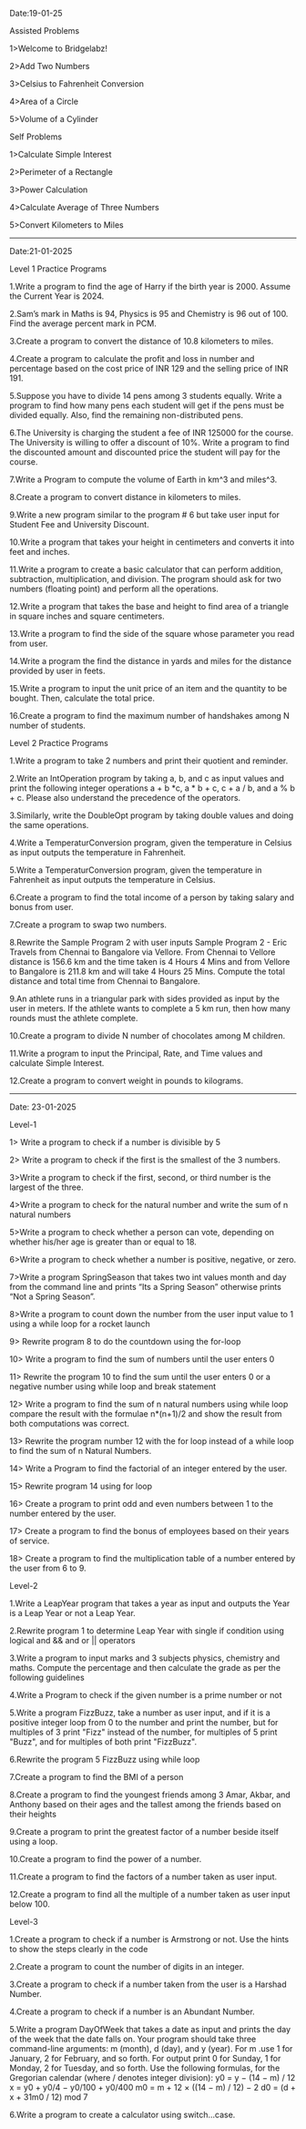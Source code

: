 Date:19-01-25

Assisted Problems

1>Welcome to Bridgelabz!

2>Add Two Numbers

3>Celsius to Fahrenheit Conversion

4>Area of a Circle

5>Volume of a Cylinder

Self Problems

1>Calculate Simple Interest

2>Perimeter of a Rectangle

3>Power Calculation

4>Calculate Average of Three Numbers

5>Convert Kilometers to Miles

--------------------------------------------------------------------------------------------------------------------------------------------------------------------------------------------------------------

Date:21-01-2025

Level 1 Practice Programs

1.Write a program to find the age of Harry if the birth year is 2000. Assume the Current Year is 2024.

2.Sam’s mark in Maths is 94, Physics is 95 and Chemistry is 96 out of 100. Find the average percent mark in PCM.

3.Create a program to convert the distance of 10.8 kilometers to miles.

4.Create a program to calculate the profit and loss in number and percentage based on the cost price of INR 129 and the selling price of INR 191.

5.Suppose you have to divide 14 pens among 3 students equally. Write a program to find how many pens each student will get if the pens must be divided equally. Also, find the remaining non-distributed pens.

6.The University is charging the student a fee of INR 125000 for the course. The University is willing to offer a discount of 10%. Write a program to find the discounted amount and discounted price the student will pay for the course.

7.Write a Program to compute the volume of Earth in km^3 and miles^3.

8.Create a program to convert distance in kilometers to miles.

9.Write a new program similar to the program # 6 but take user input for Student Fee and University Discount.

10.Write a program that takes your height in centimeters and converts it into feet and inches.

11.Write a program to create a basic calculator that can perform addition, subtraction, multiplication, and division. The program should ask for two numbers (floating point) and perform all the operations.

12.Write a program that takes the base and height to find area of a triangle in square inches and square centimeters.

13.Write a program to find the side of the square whose parameter you read from user.

14.Write a program the find the distance in yards and miles for the distance provided by user in feets.

15.Write a program to input the unit price of an item and the quantity to be bought. Then, calculate the total price.

16.Create a program to find the maximum number of handshakes among N number of students.


Level 2 Practice Programs

1.Write a program to take 2 numbers and print their quotient and reminder.

2.Write an IntOperation program by taking a, b, and c as input values and print the following integer operations a + b *c, a * b + c, c + a / b, and a % b + c. Please also understand the precedence of the operators.

3.Similarly, write the DoubleOpt program by taking double values and doing the same operations.

4.Write a TemperaturConversion program, given the temperature in Celsius as input outputs the temperature in Fahrenheit.

5.Write a TemperaturConversion program, given the temperature in Fahrenheit as input outputs the temperature in Celsius.

6.Create a program to find the total income of a person by taking salary and bonus from user.

7.Create a program to swap two numbers.

8.Rewrite the Sample Program 2 with user inputs Sample Program 2 - Eric Travels from Chennai to Bangalore via Vellore. From Chennai to Vellore distance is 156.6 km and the time taken is 4 Hours 4 Mins and from Vellore to Bangalore is 211.8 km and will take 4 Hours 25 Mins. Compute the total distance and total time from Chennai to Bangalore.

9.An athlete runs in a triangular park with sides provided as input by the user in meters. If the athlete wants to complete a 5 km run, then how many rounds must the athlete complete.

10.Create a program to divide N number of chocolates among M children.

11.Write a program to input the Principal, Rate, and Time values and calculate Simple Interest.

12.Create a program to convert weight in pounds to kilograms.

--------------------------------------------------------------------------------------------------------------------------------------------------------------------------------------------------------------
Date: 23-01-2025

Level-1

1> Write a program to check if a number is divisible by 5

2> Write a program to check if the first is the smallest of the 3 numbers.

3>Write a program to check if the first, second, or third number is the largest of the three.

4>Write a program to check for the natural number and write the sum of n natural numbers

5>Write a program to check whether a person can vote, depending on whether his/her age is greater than or equal to 18.

6>Write a program to check whether a number is positive, negative, or zero.

7>Write a program SpringSeason that takes two int values month and day from the command line and prints “Its a Spring Season” otherwise prints “Not a Spring Season”.

8>Write a program to count down the number from the user input value to 1 using a while loop for a rocket launch

9> Rewrite program 8 to do the countdown using the for-loop

10> Write a program to find the sum of numbers until the user enters 0

11> Rewrite the program 10 to find the sum until the user enters 0 or a negative number using while loop and break statement

12> Write a program to find the sum of n natural numbers using while loop compare the result with the formulae n*(n+1)/2 and show the result from both computations was correct.

13> Rewrite the program number 12 with the for loop instead of a while loop to find the sum of n Natural Numbers.

14> Write a Program to find the factorial of an integer entered by the user.

15> Rewrite program 14 using for loop

16> Create a program to print odd and even numbers between 1 to the number entered by the user.

17> Create a program to find the bonus of employees based on their years of service.

18> Create a program to find the multiplication table of a number entered by the user from 6 to 9.

Level-2

1.Write a LeapYear program that takes a year as input and outputs the Year is a Leap Year or not a Leap Year.

2.Rewrite program 1 to determine Leap Year with single if condition using logical and && and or || operators

3.Write a program to input marks and 3 subjects physics, chemistry and maths. Compute the percentage and then calculate the grade as per the following guidelines

4.Write a Program to check if the given number is a prime number or not

5.Write a program FizzBuzz, take a number as user input, and if it is a positive integer loop from 0 to the number and print the number, but for multiples of 3 print "Fizz" instead of the number, for 
  multiples of 5 print "Buzz", and for multiples of both print "FizzBuzz".
  
6.Rewrite the program 5 FizzBuzz using while loop

7.Create a program to find the BMI of a person

8.Create a program to find the youngest friends among 3 Amar, Akbar, and Anthony based on their ages and the tallest among the friends based on their heights

9.Create a program to print the greatest factor of a number beside itself using a loop.

10.Create a program to find the power of a number.

11.Create a program to find the factors of a number taken as user input.

12.Create a program to find all the multiple of a number taken as user input below 100.


Level-3

1.Create a program to check if a number is Armstrong or not. Use the hints to show the steps clearly in the code

2.Create a program to count the number of digits in an integer.

3.Create a program to check if a number taken from the user is a Harshad Number.

4.Create a program to check if a number is an Abundant Number.

5.Write a program DayOfWeek that takes a date as input and prints the day of the week that the date falls on. Your program should take three command-line arguments: m (month), d (day), and y (year). For m 
 .use 1 for January, 2 for February, and so forth. For output print 0 for Sunday, 1 for Monday, 2 for Tuesday, and so forth. Use the following formulas, for the Gregorian calendar (where / denotes integer 
 division): y0 = y − (14 − m) / 12 x = y0 + y0/4 − y0/100 + y0/400 m0 = m + 12 × ((14 − m) / 12) − 2 d0 = (d + x + 31m0 / 12) mod 7
 
6.Write a program to create a calculator using switch...case.

